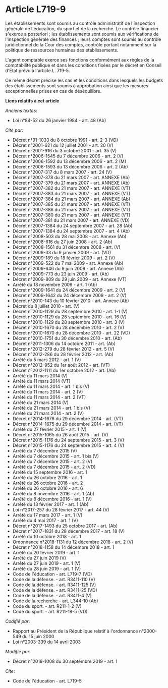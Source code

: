 # Article L719-9

Les établissements sont soumis au contrôle administratif de l'inspection générale de l'éducation, du sport et de la
recherche. Le contrôle financier s'exerce a posteriori ; les établissements sont soumis aux vérifications de l'inspection
générale des finances ; leurs comptes sont soumis au contrôle juridictionnel de la Cour des comptes, contrôle portant
notamment sur la politique de ressources humaines des établissements.

L'agent comptable exerce ses fonctions conformément aux règles de la comptabilité publique et dans les conditions fixées par
le décret en Conseil d'Etat prévu à l'article L. 719-5.

Ce même décret précise les cas et les conditions dans lesquels les budgets des établissements sont soumis à approbation ainsi
que les mesures exceptionnelles prises en cas de déséquilibre.

**Liens relatifs à cet article**

_Anciens textes_:

  - Loi n°84-52 du 26 janvier 1984 - art. 48 (Ab)

_Cité par_:

  - Décret n°91-1033 du 8 octobre 1991 - art. 2-3 (VD)
  - Décret n°2001-621 du 12 juillet 2001 - art. 20 (V)
  - Décret n°2001-916 du 3 octobre 2001 - art. 35 (V)
  - Décret n°2006-1545 du 7 décembre 2006 - art. 2 (V)
  - Décret n°2006-1592 du 13 décembre 2006 - art. 2 (M)
  - Décret n°2006-1593 du 13 décembre 2006 - art. 2 (Ab)
  - Décret n°2007-317 du 8 mars 2007 - art. 24 (V)
  - Décret  n°2007-378 du 21 mars 2007 - art. ANNEXE (Ab)
  - Décret  n°2007-379 du 21 mars 2007 - art. ANNEXE (Ab)
  - Décret  n°2007-382 du 21 mars 2007 - art. ANNEXE (VT)
  - Décret  n°2007-383 du 21 mars 2007 - art. ANNEXE (VT)
  - Décret  n°2007-384 du 21 mars 2007 - art. ANNEXE (Ab)
  - Décret  n°2007-385 du 21 mars 2007 - art. ANNEXE (VT)
  - Décret  n°2007-386 du 21 mars 2007 - art. ANNEXE (VT)
  - Décret n°2007-380 du 21 mars 2007 - art. ANNEXE (VT)
  - Décret n°2007-381 du 21 mars 2007 - art. ANNEXE (VD)
  - Décret n°2007-1384 du 24 septembre 2007 - art. 28 (Ab)
  - Décret n°2007-1384 du 24 septembre 2007 - art. 4 (Ab)
  - Décret n°2008-503 du 28 mai 2008 - art. Annexe (Ab)
  - Décret n°2008-616 du 27 juin 2008 - art. 2 (Ab)
  - Décret n°2008-1561 du 31 décembre 2008 - art. (V)
  - Décret n°2009-33 du 9 janvier 2009 - art. (VD)
  - Décret n°2009-189 du 18 février 2009 - art. 2 (V)
  - Décret n°2009-522 du 7 mai 2009 - art. Annexe (Ab)
  - Décret n°2009-646 du 9 juin 2009 - art. Annexe (Ab)
  - Décret n°2009-773 du 23 juin 2009 - art. (Ab)
  - Décret n°2009-809 du 29 juin 2009 - art. Annexe (VT)
  - Arrêté du 18 novembre 2009 - art. 1 (Ab)
  - Décret n°2009-1641 du 24 décembre 2009 - art. 2 (V)
  - Décret n°2009-1642 du 24 décembre 2009 - art. 2 (V)
  - Décret n°2010-143 du 10 février 2010 - art. Annexe (Ab)
  - Décret du 8 juillet 2010 - art. (V)
  - Décret n°2010-1129 du 28 septembre 2010 - art. 1-1 (V)
  - Décret n°2010-1129 du 28 septembre 2010 - art. 16 (V)
  - Décret n°2010-1129 du 28 septembre 2010 - art. 3 (V)
  - Décret n°2010-1670 du 28 décembre 2010 - art. 2 (V)
  - Décret n°2010-1670 du 28 décembre 2010 - art. 22 (VD)
  - Décret n°2010-1751 du 30 décembre 2010 - art. (Ab)
  - Décret n°2011-1306 du 14 octobre 2011 - art. (Ab)
  - Décret n°2012-279 du 28 février 2012 - art. 5 (V)
  - Décret n°2012-286 du 28 février 2012 - art. (Ab)
  - Arrêté du 5 mars 2012 - art. 1 (V)
  - Décret n°2012-952 du 1er août 2012 - art. (VT)
  - Décret n°2012-1111 du 1er octobre 2012 - art. (Ab)
  - Arrêté du 11 mars 2014 (V)
  - Arrêté du 11 mars 2014 (VT)
  - Arrêté du 11 mars 2014 - art. 1 bis (V)
  - Arrêté du 11 mars 2014 - art. 2 (V)
  - Arrêté du 11 mars 2014 - art. 2 (VT)
  - Arrêté du 21 mars 2014 (V)
  - Arrêté du 21 mars 2014 - art. 1 bis (V)
  - Arrêté du 21 mars 2014 - art. 2 (V)
  - Décret n°2014-1676 du 29 décembre 2014 - art. (VT)
  - Décret n°2014-1675 du 29 décembre 2014 - art. (VT)
  - Arrêté du 27 février 2015 - art. 1 (V)
  - Décret n°2015-1065 du 26 août 2015 - art. (V)
  - Décret n°2015-1176 du 24 septembre 2015 - art. 3 (V)
  - Décret n°2015-1176 du 24 septembre 2015 - art. 4 (V)
  - Arrêté du 7 décembre 2015 (V)
  - Arrêté du 7 décembre 2015 - art. 1 bis (V)
  - Arrêté du 7 décembre 2015 - art. 2 (V)
  - Arrêté du 7 décembre 2015 - art. 2 (VD)
  - Arrêté du 15 septembre 2016 - art. 1
  - Arrêté du 26 octobre 2016 - art. 1
  - Arrêté du 26 octobre 2016 - art. 2
  - Arrêté du 26 octobre 2016 - art. 6
  - Arrêté du 8 novembre 2016 - art. 1 (Ab)
  - Arrêté du 8 décembre 2016 - art. 1 (V)
  - Arrêté du 13 février 2017 - art. 1 (Ab)
  - Loi n°2017-257 du 28 février 2017 - art. 44 (V)
  - Arrêté du 17 mars 2017 - art. 1 (V)
  - Arrêté du 4 mai 2017 - art. 1 (V)
  - Décret n°2017-1493 du 25 octobre 2017 - art. (Ab)
  - Décret n°2017-1831 du 28 décembre 2017 - art. 18 (V)
  - Arrêté du 10 octobre 2018 - art. 1
  - Ordonnance n°2018-1131 du 12 décembre 2018 - art. 2 (V)
  - Décret n°2018-1158 du 14 décembre 2018 - art. 1
  - Arrêté du 20 février 2019 - art. 1
  - Arrêté du 27 juin 2019 (V)
  - Arrêté du 27 juin 2019 - art. 1 (V)
  - Arrêté du 28 juin 2019 - art. 1 (V)
  - Code de l'éducation - art. L719-7 (VD)
  - Code de la défense. - art. R3411-110 (V)
  - Code de la défense. - art. R3411-125 (V)
  - Code de la défense. - art. R3411-25 (VD)
  - Code de la défense. - art. R3411-4 (V)
  - Code de la recherche - art. L344-10 (Ab)
  - Code du sport. - art. R211-1-2 (V)
  - Code du sport. - art. R211-18-5 (VD)

_Codifié par_:

  - Rapport au Président de la République relatif à l'ordonnance n°2000-549 du 15 juin 2000
  - Loi n°2003-339 du 14 avril 2003

_Modifié par_:

  - Décret n°2019-1008 du 30 septembre 2019 - art. 1

_Cite_:

  - Code de l'éducation - art. L719-5
